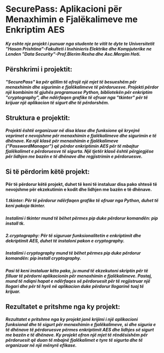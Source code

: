 # SecurePass: Aplikacioni për Menaxhimin e Fjalëkalimeve me Enkriptim AES
##### Ky eshte nje projekt i punuar nga studente te vitit te dyte te Universitetit "Hasan Prishtina"-Fakulteti i Inxhinieris Elektrike dhe Kompjuterike ne Lenden "Data Security"-Prof.Blerim Rexha dhe Asc.Mergim Hoti.

## Përshkrimi i projektit:
##### "SecurePass" ka për qëllim të ofrojë një mjet të besueshëm për menaxhimin dhe sigurimin e fjalëkalimeve të përdoruesve. Projekti përdor një kombinim të gjuhës programuese Python, bibliotekën për enkriptim "cryptography", dhe ndërfaqen grafike të ofruar nga "tkinter" për të krijuar një aplikacion të sigurt dhe të përdorshëm.

## Struktura e projektit:
##### Projekti është organizuar në disa klase dhe funksione që kryejnë veprimet e nevojshme për menaxhimin e fjalëkalimeve dhe sigurimin e të dhënave. Ka një klasë për menaxhimin e fjalëkalimeve ("PasswordManager") që përdor enkriptimin AES për të mbajtur fjalëkalimet e përdoruesve të sigurta. Një tjetër klasë është përgjegjëse për lidhjen me bazën e të dhënave dhe regjistrimin e përdoruesve.

##  Si të përdorim këtë projekt:
#### Për të përdorur këtë projekt, duhet të keni të instaluar disa pako shtesë të nevojshme për ekzekutimin e kodit dhe lidhjen me bazën e të dhënave.

##### 1.tkinter: Për të përdorur ndërfaqen grafike të ofruar nga Python, duhet të keni pakoja tkinter.
#####  Instalimi i tkinter mund të bëhet përmes pip duke përdorur komandën: pip install tk.

##### 2.cryptography: Për të siguruar funksionalitetin e enkriptimit dhe dekriptimit AES, duhet të instaloni pakon e cryptography.
##### Instalimi i cryptography mund të bëhet përmes pip duke përdorur komandën: pip install cryptography.

##### Pasi të keni instaluar këto pako, ju mund të ekzekutoni skriptin për të filluar të përdorni aplikacionin për menaxhimin e fjalëkalimeve. Pastaj, mund të ndiqni hapat e ndërfaqes së përdoruesit për të regjistruar një llogari dhe për të hyrë në aplikacion duke përdorur llogarinë tuaj të krijuar.

## Rezultatet e pritshme nga ky projekt:
##### Rezultatet e pritshme nga ky projekt janë krijimi i një aplikacioni funksional dhe të sigurt për menaxhimin e fjalëkalimeve, si dhe siguria e të dhënave të përdoruesve përmes enkriptimit AES dhe lidhjes së sigurt me bazën e të dhënave. Ky projekt ofron një mjet të rëndësishëm për përdoruesit që duan të mbajnë fjalëkalimet e tyre të sigurta dhe të organizuar në një mënyrë efikase.

